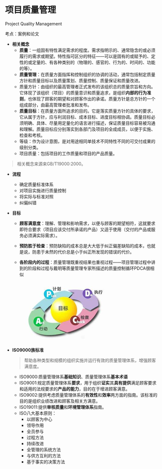 # 项目质量管理

Project Quality Management

考点：案例和论文

* **相关概念**
    * **质量**：一组固有特性满足需求的程度。需求指明示的、通常隐含的或必须履行的需求或期望。特性指可区分的特征——可以是固有的或赋予的、定性的或定量的、有各种类别的（物理的、感官的、行为的、时间的、功能的等）。
    * **质量管理**：在质量方面指挥和控制组织的协调的活动，通常包括制定质量方针和质量目标以及质量策划、质量控制、质量保证和质量改进。
    * 质量方针：由组织的最高管理者正式发布的该组织总的质量宗旨和方向。它体现了该组织（项目）的质量意识和质量追求，是组织**内部的行为准则**，也体现了顾客的期望和对顾客作出的承诺。质量方针是总方针的一个组成部分，由最高管理者批准和发布。
    * **质量目标**：在质量方面所追求的目的。它是落实质量方针的具体的要求，它从属于方针，应与利润目标、成本目标、进度目标相协调。质量目标必须明确、具体、尽量用定量化的语言进行描述，保证质量目标容易被沟通和理解。质量目标应分别落实到各部门及项目的全成成员，以便于实施、检查和考核。
    * 等级：作为设计意图，是对用途相同单技术不同特性不同的可交付成果的级别分类。
    * 项目质量：包括项目的工作质量和项目的产品质量。

> 相关概念来源来GB/T19000:2000。


* **流程**
    * 确定质量标准体系
    * 对项目实施进行质量控制
    * 将实际与标准对照
    * 纠偏纠错


* **目标**

    * **顾客满意度**：理解、管理和影响需求，以便与顾客的期望相符，这就要求即符合要求（项目应该交付所承诺的产品）又适于使用（交付的产品或服务必须满实际需求）。
    * **预防胜于检查**：预防缺陷的成本总是大大低于纠正偏差缺陷的成本，也就是说，防患于未然的代价总是小于纠正所发现的错误的代价。
    * **各阶段内的过程**：质量管理既重视结果也重视过程——项目管理过程中讲到的阶段和过程与戴明等质量管理专家所描述的质量控制循环PDCA很相似

        ![PDCA](/assests/images/pdca.jpg)


* **ISO9000族标准**

    > 帮助各种类型和规模的组织实施并运行有效的质量管理体系，增强顾客满意度。

    * ISO9000:质量管理体系**基础知识**、质量管理体系**基本术语**
    * ISO9001:规定质量管理体系**要求**，用于组织**证实**其**具有提供**满足顾客要求和适用的法规要求的**产品的能力**，目的在于增进顾客满意。
    * ISO9002:提供考虑质量管理体系的**有效性**和**效率**两方面的指南。该标准的目的是组织业绩改进和顾客及相关方满意。
    * ISO19011:提供**审核质量**和**环境管理体系**指南。
    * ISO八大基本原则：
        * 以顾客为中心
        * 领导作用
        * 全员参与
        * 过程方法
        * 持续改进
        * 全管理的系统方法
        * 与供方互利的方法
        * 基于事实的决策方法

